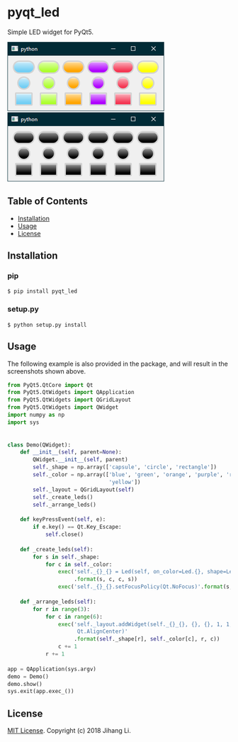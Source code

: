 # pyqt_led
Simple LED widget for PyQt5.

![screenshot](./screenshots/on.png)
![screenshot](./screenshots/off.png)

## Table of Contents

- [Installation](#installation)
- [Usage](#usage)
- [License](#license)

## Installation
### pip
```
$ pip install pyqt_led
```

### setup.py
```
$ python setup.py install
```

## Usage
The following example is also provided in the package, and will result in the screenshots shown above.
```python
from PyQt5.QtCore import Qt
from PyQt5.QtWidgets import QApplication
from PyQt5.QtWidgets import QGridLayout
from PyQt5.QtWidgets import QWidget
import numpy as np
import sys


class Demo(QWidget):
    def __init__(self, parent=None):
        QWidget.__init__(self, parent)
        self._shape = np.array(['capsule', 'circle', 'rectangle'])
        self._color = np.array(['blue', 'green', 'orange', 'purple', 'red',
                                'yellow'])
        self._layout = QGridLayout(self)
        self._create_leds()
        self._arrange_leds()

    def keyPressEvent(self, e):
        if e.key() == Qt.Key_Escape:
            self.close()

    def _create_leds(self):
        for s in self._shape:
            for c in self._color:
                exec('self._{}_{} = Led(self, on_color=Led.{}, shape=Led.{})'
                     .format(s, c, c, s))
                exec('self._{}_{}.setFocusPolicy(Qt.NoFocus)'.format(s, c))

    def _arrange_leds(self):
        for r in range(3):
            for c in range(6):
                exec('self._layout.addWidget(self._{}_{}, {}, {}, 1, 1, \
                      Qt.AlignCenter)'
                     .format(self._shape[r], self._color[c], r, c))
                c += 1
            r += 1

app = QApplication(sys.argv)
demo = Demo()
demo.show()
sys.exit(app.exec_())
```

## License

[MIT License](LICENSE). Copyright (c) 2018 Jihang Li.

